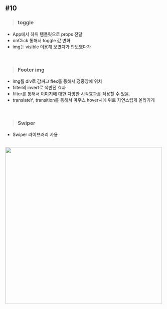 ## #10


>### toggle
- App에서 하위 템플릿으로 props 전달
- onClick 통해서 toggle 값 변화
- img는 visible 이용해 보였다가 안보였다가

<br>

> ### Footer img
  - img를 div로 감싸고 flex를 통해서 정중앙에 위치
  - filter의 invert로 색반전 효과
  - filter를 통해서 이미지에 대한 다양한 시각효과를 적용할 수 있음.
  - translateY, transition를 통해서 마우스 hover시에 위로 자연스럽게 올라가게 

<br>

> ### Swiper
  - Swiper 라이브러리 사용
  

<br>


<img src= "https://raw.githubusercontent.com/Dev-jwJeong/TIL/master/Practice_CSS/img/%2310.gif" width = "500px">
